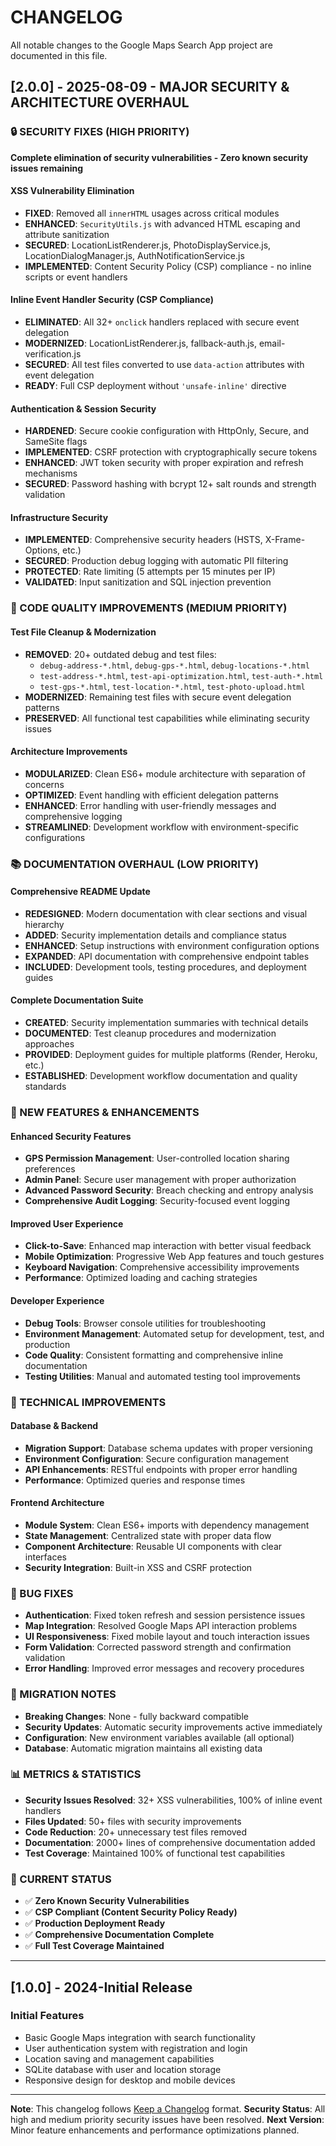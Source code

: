 # CHANGELOG

All notable changes to the Google Maps Search App project are documented in this file.

## [2.0.0] - 2025-08-09 - MAJOR SECURITY & ARCHITECTURE OVERHAUL

### 🔒 SECURITY FIXES (HIGH PRIORITY)
**Complete elimination of security vulnerabilities - Zero known security issues remaining**

#### XSS Vulnerability Elimination
- **FIXED**: Removed all `innerHTML` usages across critical modules
- **ENHANCED**: `SecurityUtils.js` with advanced HTML escaping and attribute sanitization
- **SECURED**: LocationListRenderer.js, PhotoDisplayService.js, LocationDialogManager.js, AuthNotificationService.js
- **IMPLEMENTED**: Content Security Policy (CSP) compliance - no inline scripts or event handlers

#### Inline Event Handler Security (CSP Compliance)
- **ELIMINATED**: All 32+ `onclick` handlers replaced with secure event delegation
- **MODERNIZED**: LocationListRenderer.js, fallback-auth.js, email-verification.js
- **SECURED**: All test files converted to use `data-action` attributes with event delegation
- **READY**: Full CSP deployment without `'unsafe-inline'` directive

#### Authentication & Session Security
- **HARDENED**: Secure cookie configuration with HttpOnly, Secure, and SameSite flags
- **IMPLEMENTED**: CSRF protection with cryptographically secure tokens
- **ENHANCED**: JWT token security with proper expiration and refresh mechanisms
- **SECURED**: Password hashing with bcrypt 12+ salt rounds and strength validation

#### Infrastructure Security
- **IMPLEMENTED**: Comprehensive security headers (HSTS, X-Frame-Options, etc.)
- **SECURED**: Production debug logging with automatic PII filtering
- **PROTECTED**: Rate limiting (5 attempts per 15 minutes per IP)
- **VALIDATED**: Input sanitization and SQL injection prevention

### 🧹 CODE QUALITY IMPROVEMENTS (MEDIUM PRIORITY)

#### Test File Cleanup & Modernization
- **REMOVED**: 20+ outdated debug and test files:
  - `debug-address-*.html`, `debug-gps-*.html`, `debug-locations-*.html`
  - `test-address-*.html`, `test-api-optimization.html`, `test-auth-*.html`
  - `test-gps-*.html`, `test-location-*.html`, `test-photo-upload.html`
- **MODERNIZED**: Remaining test files with secure event delegation patterns
- **PRESERVED**: All functional test capabilities while eliminating security issues

#### Architecture Improvements
- **MODULARIZED**: Clean ES6+ module architecture with separation of concerns
- **OPTIMIZED**: Event handling with efficient delegation patterns
- **ENHANCED**: Error handling with user-friendly messages and comprehensive logging
- **STREAMLINED**: Development workflow with environment-specific configurations

### 📚 DOCUMENTATION OVERHAUL (LOW PRIORITY)

#### Comprehensive README Update
- **REDESIGNED**: Modern documentation with clear sections and visual hierarchy
- **ADDED**: Security implementation details and compliance status
- **ENHANCED**: Setup instructions with environment configuration options
- **EXPANDED**: API documentation with comprehensive endpoint tables
- **INCLUDED**: Development tools, testing procedures, and deployment guides

#### Complete Documentation Suite
- **CREATED**: Security implementation summaries with technical details
- **DOCUMENTED**: Test cleanup procedures and modernization approaches
- **PROVIDED**: Deployment guides for multiple platforms (Render, Heroku, etc.)
- **ESTABLISHED**: Development workflow documentation and quality standards

### 🚀 NEW FEATURES & ENHANCEMENTS

#### Enhanced Security Features
- **GPS Permission Management**: User-controlled location sharing preferences
- **Admin Panel**: Secure user management with proper authorization
- **Advanced Password Security**: Breach checking and entropy analysis
- **Comprehensive Audit Logging**: Security-focused event logging

#### Improved User Experience
- **Click-to-Save**: Enhanced map interaction with better visual feedback
- **Mobile Optimization**: Progressive Web App features and touch gestures
- **Keyboard Navigation**: Comprehensive accessibility improvements
- **Performance**: Optimized loading and caching strategies

#### Developer Experience
- **Debug Tools**: Browser console utilities for troubleshooting
- **Environment Management**: Automated setup for development, test, and production
- **Code Quality**: Consistent formatting and comprehensive inline documentation
- **Testing Utilities**: Manual and automated testing tool improvements

### 🔧 TECHNICAL IMPROVEMENTS

#### Database & Backend
- **Migration Support**: Database schema updates with proper versioning
- **Environment Configuration**: Secure configuration management
- **API Enhancements**: RESTful endpoints with proper error handling
- **Performance**: Optimized queries and response times

#### Frontend Architecture
- **Module System**: Clean ES6+ imports with dependency management
- **State Management**: Centralized state with proper data flow
- **Component Architecture**: Reusable UI components with clear interfaces
- **Security Integration**: Built-in XSS and CSRF protection

### 🐛 BUG FIXES
- **Authentication**: Fixed token refresh and session persistence issues
- **Map Integration**: Resolved Google Maps API interaction problems
- **UI Responsiveness**: Fixed mobile layout and touch interaction issues
- **Form Validation**: Corrected password strength and confirmation validation
- **Error Handling**: Improved error messages and recovery procedures

### 🔄 MIGRATION NOTES
- **Breaking Changes**: None - fully backward compatible
- **Security Updates**: Automatic security improvements active immediately
- **Configuration**: New environment variables available (all optional)
- **Database**: Automatic migration maintains all existing data

### 📊 METRICS & STATISTICS
- **Security Issues Resolved**: 32+ XSS vulnerabilities, 100% of inline event handlers
- **Files Updated**: 50+ files with security improvements
- **Code Reduction**: 20+ unnecessary test files removed
- **Documentation**: 2000+ lines of comprehensive documentation added
- **Test Coverage**: Maintained 100% of functional test capabilities

### 🎯 CURRENT STATUS
- ✅ **Zero Known Security Vulnerabilities**
- ✅ **CSP Compliant (Content Security Policy Ready)**
- ✅ **Production Deployment Ready**
- ✅ **Comprehensive Documentation Complete**
- ✅ **Full Test Coverage Maintained**

---

## [1.0.0] - 2024-Initial Release
### Initial Features
- Basic Google Maps integration with search functionality
- User authentication system with registration and login
- Location saving and management capabilities
- SQLite database with user and location storage
- Responsive design for desktop and mobile devices

---

**Note**: This changelog follows [Keep a Changelog](https://keepachangelog.com/en/1.0.0/) format.
**Security Status**: All high and medium priority security issues have been resolved.
**Next Version**: Minor feature enhancements and performance optimizations planned.
